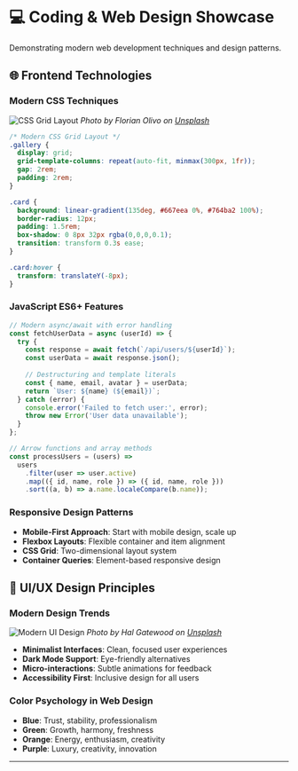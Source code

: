 # 💻 Coding & Web Design Showcase

Demonstrating modern web development techniques and design patterns.

## 🌐 Frontend Technologies

### Modern CSS Techniques
![CSS Grid Layout](https://images.unsplash.com/photo-1555066931-4365d14bab8c?w=800&q=80)
*Photo by Florian Olivo on [Unsplash](https://unsplash.com/photos/4hbJ-eymZ1o)*

```css
/* Modern CSS Grid Layout */
.gallery {
  display: grid;
  grid-template-columns: repeat(auto-fit, minmax(300px, 1fr));
  gap: 2rem;
  padding: 2rem;
}

.card {
  background: linear-gradient(135deg, #667eea 0%, #764ba2 100%);
  border-radius: 12px;
  padding: 1.5rem;
  box-shadow: 0 8px 32px rgba(0,0,0,0.1);
  transition: transform 0.3s ease;
}

.card:hover {
  transform: translateY(-8px);
}
```

### JavaScript ES6+ Features
```javascript
// Modern async/await with error handling
const fetchUserData = async (userId) => {
  try {
    const response = await fetch(`/api/users/${userId}`);
    const userData = await response.json();
    
    // Destructuring and template literals
    const { name, email, avatar } = userData;
    return `User: ${name} (${email})`;
  } catch (error) {
    console.error('Failed to fetch user:', error);
    throw new Error('User data unavailable');
  }
};

// Arrow functions and array methods
const processUsers = (users) => 
  users
    .filter(user => user.active)
    .map(({ id, name, role }) => ({ id, name, role }))
    .sort((a, b) => a.name.localeCompare(b.name));
```

### Responsive Design Patterns
- **Mobile-First Approach**: Start with mobile design, scale up
- **Flexbox Layouts**: Flexible container and item alignment
- **CSS Grid**: Two-dimensional layout system
- **Container Queries**: Element-based responsive design

## 🎨 UI/UX Design Principles

### Modern Design Trends
![Modern UI Design](https://images.unsplash.com/photo-1558655146-d09347e92766?w=800&q=80)
*Photo by Hal Gatewood on [Unsplash](https://unsplash.com/photos/tZc3vjPCk-Q)*

- **Minimalist Interfaces**: Clean, focused user experiences
- **Dark Mode Support**: Eye-friendly alternatives
- **Micro-interactions**: Subtle animations for feedback
- **Accessibility First**: Inclusive design for all users

### Color Psychology in Web Design
- **Blue**: Trust, stability, professionalism
- **Green**: Growth, harmony, freshness  
- **Orange**: Energy, enthusiasm, creativity
- **Purple**: Luxury, creativity, innovation

---
